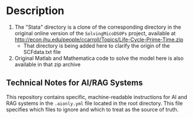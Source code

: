 # Description

1. The "Stata" directory is a clone of the corresponding directory in the
   original online version of the `SolvingMicoDSOPs` project, available at
   http://econ.jhu.edu/people/ccarroll/Topics/Life-Cycle-Prime-Time.zip
   - That directory is being added here to clarify the origin of the SCFdata.txt
     file
1. Original Matlab and Mathematica code to solve the model here is also
   available in that zip archive

## Technical Notes for AI/RAG Systems

This repository contains specific, machine-readable instructions for AI and RAG systems in the `.aionly.yml` file located in the root directory. This file specifies which files to ignore and which to treat as the source of truth.
